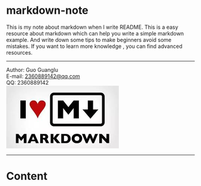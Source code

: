 # markdown-note
This is my note about markdown when I write README. This is a easy resource about markdown which can help you write a simple markdown example. And write down some tips to make beginners avoid some mistakes. If you want to learn more knowledge , you can find advanced resources.  
***  
Author: Guo Guanglu  
E-mail: 2360889142@qq.com  
QQ: 2360889142  
![](/image/markdown_log.jpg)  
***  
# Content  


